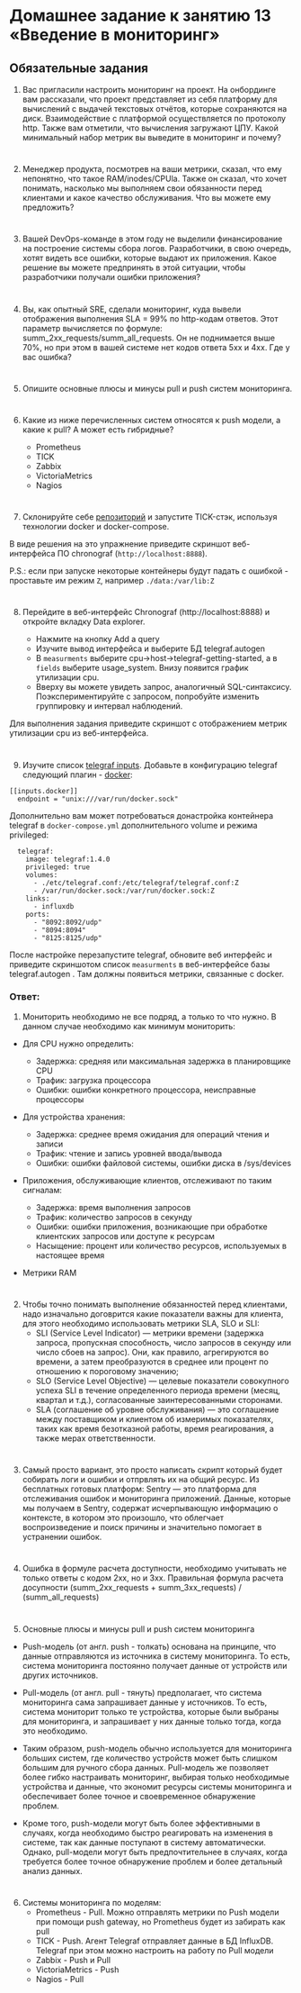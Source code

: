 # Домашнее задание к занятию 13 «Введение в мониторинг»

## Обязательные задания

1. Вас пригласили настроить мониторинг на проект. На онбординге вам рассказали, что проект представляет из себя платформу для вычислений с выдачей текстовых отчётов, которые сохраняются на диск. 
Взаимодействие с платформой осуществляется по протоколу http. Также вам отметили, что вычисления загружают ЦПУ. Какой минимальный набор метрик вы выведите в мониторинг и почему?
#
2. Менеджер продукта, посмотрев на ваши метрики, сказал, что ему непонятно, что такое RAM/inodes/CPUla. Также он сказал, что хочет понимать, насколько мы выполняем свои обязанности перед клиентами и какое качество обслуживания. Что вы можете ему предложить?
#
3. Вашей DevOps-команде в этом году не выделили финансирование на построение системы сбора логов. Разработчики, в свою очередь, хотят видеть все ошибки, которые выдают их приложения. Какое решение вы можете предпринять в этой ситуации, чтобы разработчики получали ошибки приложения?
#
4. Вы, как опытный SRE, сделали мониторинг, куда вывели отображения выполнения SLA = 99% по http-кодам ответов. 
Этот параметр вычисляется по формуле: summ_2xx_requests/summ_all_requests. Он не поднимается выше 70%, но при этом в вашей системе нет кодов ответа 5xx и 4xx. Где у вас ошибка?
#
5. Опишите основные плюсы и минусы pull и push систем мониторинга.
#
6. Какие из ниже перечисленных систем относятся к push модели, а какие к pull? А может есть гибридные?

    - Prometheus 
    - TICK
    - Zabbix
    - VictoriaMetrics
    - Nagios
#
7. Склонируйте себе [репозиторий](https://github.com/influxdata/sandbox/tree/master) и запустите TICK-стэк, 
используя технологии docker и docker-compose.

В виде решения на это упражнение приведите скриншот веб-интерфейса ПО chronograf (`http://localhost:8888`). 

P.S.: если при запуске некоторые контейнеры будут падать с ошибкой - проставьте им режим `Z`, например
`./data:/var/lib:Z`
#
8. Перейдите в веб-интерфейс Chronograf (http://localhost:8888) и откройте вкладку Data explorer.
        
    - Нажмите на кнопку Add a query
    - Изучите вывод интерфейса и выберите БД telegraf.autogen
    - В `measurments` выберите cpu->host->telegraf-getting-started, а в `fields` выберите usage_system. Внизу появится график утилизации cpu.
    - Вверху вы можете увидеть запрос, аналогичный SQL-синтаксису. Поэкспериментируйте с запросом, попробуйте изменить группировку и интервал наблюдений.

Для выполнения задания приведите скриншот с отображением метрик утилизации cpu из веб-интерфейса.
#
9. Изучите список [telegraf inputs](https://github.com/influxdata/telegraf/tree/master/plugins/inputs). 
Добавьте в конфигурацию telegraf следующий плагин - [docker](https://github.com/influxdata/telegraf/tree/master/plugins/inputs/docker):
```
[[inputs.docker]]
  endpoint = "unix:///var/run/docker.sock"
```

Дополнительно вам может потребоваться донастройка контейнера telegraf в `docker-compose.yml` дополнительного volume и 
режима privileged:
```
  telegraf:
    image: telegraf:1.4.0
    privileged: true
    volumes:
      - ./etc/telegraf.conf:/etc/telegraf/telegraf.conf:Z
      - /var/run/docker.sock:/var/run/docker.sock:Z
    links:
      - influxdb
    ports:
      - "8092:8092/udp"
      - "8094:8094"
      - "8125:8125/udp"
```

После настройке перезапустите telegraf, обновите веб интерфейс и приведите скриншотом список `measurments` в 
веб-интерфейсе базы telegraf.autogen . Там должны появиться метрики, связанные с docker.


### Ответ:

1. Мониторить необходимо не все подряд, а только то что нужно. В данном случае необходимо как минимум мониторить:

  * Для CPU нужно определить:
    * Задержка: средняя или максимальная задержка в планировщике CPU
    * Трафик: загрузка процессора
    * Ошибки: ошибки конкретного процессора, неисправные процессоры
   
  * Для устройства хранения:
    * Задержка: среднее время ожидания для операций чтения и записи
    * Трафик: чтение и запись уровней ввода/вывода
    * Ошибки: ошибки файловой системы, ошибки диска в /sys/devices
   
  * Приложения, обслуживающие клиентов, отслеживают по таким сигналам:
    * Задержка: время выполнения запросов
    * Трафик: количество запросов в секунду
    * Ошибки: ошибки приложения, возникающие при обработке клиентских запросов или доступе к ресурсам
    * Насыщение: процент или количество ресурсов, используемых в настоящее время
   
  * Метрики RAM
#
2. Чтобы точно понимать выполнение обязанностей перед клиентами, надо изначально договрится какие показатели важны для клиента, для этого необходимо использовать метрики SLA, SLO и SLI:
    * SLI (Service Level Indicator) — метрики времени (задержка запроса, пропускная способность, число запросов в секунду или число сбоев на запрос). Они, как правило, агрегируются во времени, а затем преобразуются в среднее или процент по отношению к пороговому значению;
    * SLO (Service Level Objective) — целевые показатели совокупного успеха SLI в течение определенного периода времени (месяц, квартал и т.д.), согласованные заинтересованными сторонами.
    * SLA (соглашение об уровне обслуживания) — это соглашение между поставщиком и клиентом об измеримых показателях, таких как время безотказной работы, время реагирования, а также мерах ответственности.
# 
3. Самый просто вариант, это просто написать скрипт который будет собирать логи и ошибки и отпрвлять их на общий ресурс. Из бесплатных готовых платформ: Sentry — это платформа для отслеживания ошибок и мониторинга приложений. Данные, которые мы получаем в Sentry, содержат исчерпывающую информацию о контексте, в котором это произошло, что облегчает воспроизведение и поиск причины и значительно помогает в устранении ошибок.
#
4. Ошибка в формуле расчета доступности, необходимо учитывать не только ответы с кодом 2xx, но и 3xx. Правильная формула расчета досупности (summ_2xx_requests + summ_3xx_requests) / (summ_all_requests)
#  
5. Основные плюсы и минусы pull и push систем мониторинга
* Push-модель (от англ. push - толкать) основана на принципе, что данные отправляются из источника в систему мониторинга. То есть, система мониторинга постоянно получает данные от устройств или других источников.

* Pull-модель (от англ. pull - тянуть) предполагает, что система мониторинга сама запрашивает данные у источников. То есть, система мониторит только те устройства, которые были выбраны для мониторинга, и запрашивает у них данные только тогда, когда это необходимо.

* Таким образом, push-модель обычно используется для мониторинга больших систем, где количество устройств может быть слишком большим для ручного сбора данных. Pull-модель же позволяет более гибко настраивать мониторинг, выбирая только необходимые устройства и данные, что экономит ресурсы системы мониторинга и обеспечивает более точное и своевременное обнаружение проблем.

* Кроме того, push-модели могут быть более эффективными в случаях, когда необходимо быстро реагировать на изменения в системе, так как данные поступают в систему автоматически. Однако, pull-модели могут быть предпочтительнее в случаях, когда требуется более точное обнаружение проблем и более детальный анализ данных.
#
6. Системы мониторинга по моделям:
   - Prometheus - Pull. Можно отправлять метрики по Push модели при помощи push gateway, но Prometheus будет из забирать как pull
   - TICK - Push. Агент Telegraf отправляет данные в БД InfluxDB. Telegraf при этом можно настроить на работу по Pull модели
   - Zabbix - Push и Pull
   - VictoriaMetrics - Push
   - Nagios - Pull
